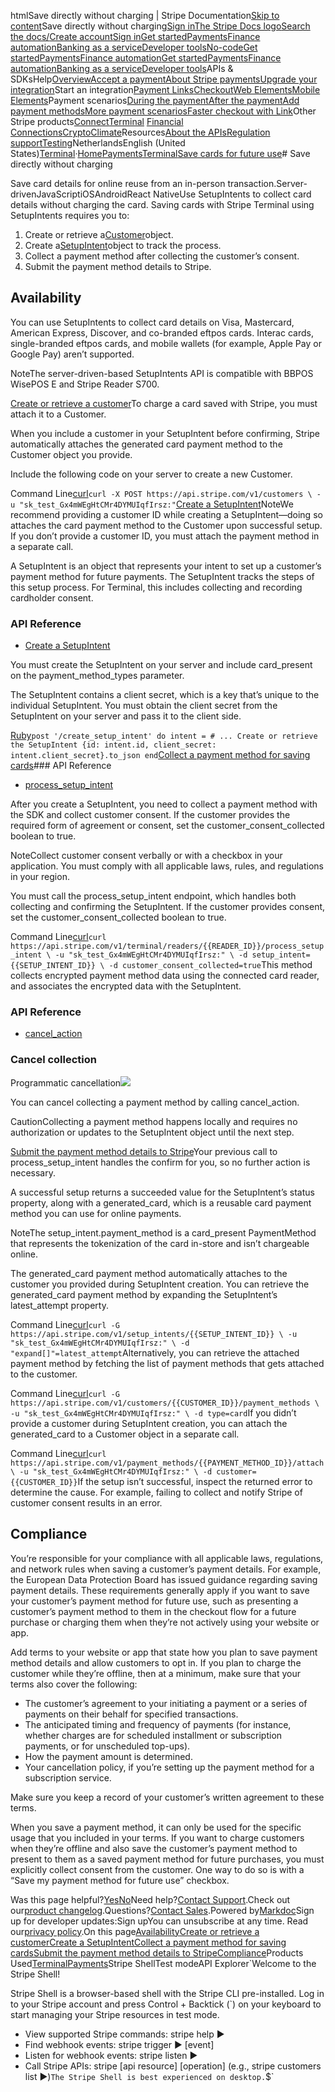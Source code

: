 htmlSave directly without charging | Stripe Documentation[Skip to content](#main-content)Save directly without charging[Sign in](https://dashboard.stripe.com/login?redirect=https%3A%2F%2Fdocs.stripe.com%2Fterminal%2Ffeatures%2Fsaving-cards%2Fsave-cards-directly)[The Stripe Docs logo](/)[Search the docs/](#)[Create account](https://dashboard.stripe.com/register)[Sign in](https://dashboard.stripe.com/login?redirect=https%3A%2F%2Fdocs.stripe.com%2Fterminal%2Ffeatures%2Fsaving-cards%2Fsave-cards-directly)[Get started](/get-started)[Payments](/payments)[Finance automation](/finance-automation)[Banking as a service](/financial-services)[Developer tools](/development)[No-code](/no-code)[Get started](/get-started)[Payments](/payments)[Finance automation](/finance-automation)[](#)[Get started](/get-started)[Payments](/payments)[Finance automation](/finance-automation)[Banking as a service](/financial-services)[Developer tools](/development)[](#)APIs & SDKsHelp[Overview](/docs/payments)[Accept a payment](#)[About Stripe payments](#)[Upgrade your integration](/docs/payments/upgrades)Start an integration[Payment Links](#)[Checkout](#)[Web Elements](#)[Mobile Elements](#)Payment scenarios[During the payment](#)[After the payment](#)[Add payment methods](#)[More payment scenarios](#)[Faster checkout with Link](#)Other Stripe products[Connect](#)[Terminal](#)
[Financial Connections](#)[Crypto](#)[Climate](#)Resources[About the APIs](#)[Regulation support](#)[Testing](/docs/testing)NetherlandsEnglish (United States)[](#)[](#)[Terminal](/terminal)·[Home](/docs)[Payments](/docs/payments)[Terminal](/docs/terminal)[Save cards for future use](/docs/terminal/features/saving-cards/overview)# Save directly without charging

Save card details for online reuse from an in-person transaction.Server-drivenJavaScriptiOSAndroidReact NativeUse SetupIntents to collect card details without charging the card. Saving cards with Stripe Terminal using SetupIntents requires you to:

1. Create or retrieve a[Customer](/api/customers)object.
2. Create a[SetupIntent](/api/setup_intents)object to track the process.
3. Collect a payment method after collecting the customer’s consent.
4. Submit the payment method details to Stripe.

## Availability

You can use SetupIntents to collect card details on Visa, Mastercard, American Express, Discover, and co-branded eftpos cards. Interac cards, single-branded eftpos cards, and mobile wallets (for example, Apple Pay or Google Pay) aren’t supported.

NoteThe server-driven-based SetupIntents API is compatible with BBPOS WisePOS E and Stripe Reader S700.

[Create or retrieve a customer](#create-customer)To charge a card saved with Stripe, you must attach it to a Customer.

When you include a customer in your SetupIntent before confirming, Stripe automatically attaches the generated card payment method to the Customer object you provide.

Include the following code on your server to create a new Customer.

Command Line[curl](#)`curl -X POST https://api.stripe.com/v1/customers \
  -u "sk_test_Gx4mWEgHtCMr4DYMUIqfIrsz:"`[Create a SetupIntent](#create-setupintent)NoteWe recommend providing a customer ID while creating a SetupIntent—doing so attaches the card payment method to the Customer upon successful setup. If you don’t provide a customer ID, you must attach the payment method in a separate call.

A SetupIntent is an object that represents your intent to set up a customer’s payment method for future payments. The SetupIntent tracks the steps of this setup process. For Terminal, this includes collecting and recording cardholder consent.

### API Reference

- [Create a SetupIntent](/api/setup_intents/create)

You must create the SetupIntent on your server and include card_present on the payment_method_types parameter.

The SetupIntent contains a client secret, which is a key that’s unique to the individual SetupIntent. You must obtain the client secret from the SetupIntent on your server and pass it to the client side.

[Ruby](#)`post '/create_setup_intent' do
  intent = # ... Create or retrieve the SetupIntent
  {id: intent.id, client_secret: intent.client_secret}.to_json
end`[Collect a payment method for saving cards](#collect-payment-method)### API Reference

- [process_setup_intent](/api/terminal/readers/process_setup_intent)

After you create a SetupIntent, you need to collect a payment method with the SDK and collect customer consent. If the customer provides the required form of agreement or consent, set the  customer_consent_collected  boolean to true.

NoteCollect customer consent verbally or with a checkbox in your application. You must comply with all applicable laws, rules, and regulations in your region.

You must call the process_setup_intent endpoint, which handles both collecting and confirming the SetupIntent. If the customer provides consent, set the customer_consent_collected boolean to true.

Command Line[curl](#)`curl https://api.stripe.com/v1/terminal/readers/{{READER_ID}}/process_setup_intent \
  -u "sk_test_Gx4mWEgHtCMr4DYMUIqfIrsz:" \
  -d setup_intent={{SETUP_INTENT_ID}} \
  -d customer_consent_collected=true`This method collects encrypted payment method data using the connected card reader, and associates the encrypted data with the SetupIntent.

### API Reference

- [cancel_action](/api/terminal/readers/cancel_action)

### Cancel collection

Programmatic cancellation![](https://b.stripecdn.com/docs-statics-srv/assets/fcc3a1c24df6fcffface6110ca4963de.svg)

You can cancel collecting a payment method by calling cancel_action.

CautionCollecting a payment method happens locally and requires no authorization or updates to the SetupIntent object until the next step.

[Submit the payment method details to Stripe](#submit-payment-method)Your previous call to process_setup_intent handles the confirm for you, so no further action is necessary.

A successful setup returns a succeeded value for the SetupIntent’s status property, along with a generated_card, which is a reusable card payment method you can use for online payments.

NoteThe setup_intent.payment_method is a card_present PaymentMethod that represents the tokenization of the card in-store and isn’t chargeable online.

The generated_card payment method automatically attaches to the customer you provided during SetupIntent creation. You can retrieve the generated_card payment method by expanding the SetupIntent’s latest_attempt property.

Command Line[curl](#)`curl -G https://api.stripe.com/v1/setup_intents/{{SETUP_INTENT_ID}} \
  -u "sk_test_Gx4mWEgHtCMr4DYMUIqfIrsz:" \
  -d "expand[]"=latest_attempt`Alternatively, you can retrieve the attached payment method by fetching the list of payment methods that gets attached to the customer.

Command Line[curl](#)`curl -G https://api.stripe.com/v1/customers/{{CUSTOMER_ID}}/payment_methods \
  -u "sk_test_Gx4mWEgHtCMr4DYMUIqfIrsz:" \
  -d type=card`If you didn’t provide a customer during SetupIntent creation, you can attach the generated_card to a Customer object in a separate call.

Command Line[curl](#)`curl https://api.stripe.com/v1/payment_methods/{{PAYMENT_METHOD_ID}}/attach \
  -u "sk_test_Gx4mWEgHtCMr4DYMUIqfIrsz:" \
  -d customer={{CUSTOMER_ID}}`If the setup isn’t successful, inspect the returned error to determine the cause. For example, failing to collect and notify Stripe of customer consent results in an error.

## Compliance

You’re responsible for your compliance with all applicable laws, regulations, and network rules when saving a customer’s payment details. For example, the European Data Protection Board has issued guidance regarding saving payment details. These requirements generally apply if you want to save your customer’s payment method for future use, such as presenting a customer’s payment method to them in the checkout flow for a future purchase or charging them when they’re not actively using your website or app.

Add terms to your website or app that state how you plan to save payment method details and allow customers to opt in. If you plan to charge the customer while they’re offline, then at a minimum, make sure that your terms also cover the following:

- The customer’s agreement to your initiating a payment or a series of payments on their behalf for specified transactions.
- The anticipated timing and frequency of payments (for instance, whether charges are for scheduled installment or subscription payments, or for unscheduled top-ups).
- How the payment amount is determined.
- Your cancellation policy, if you’re setting up the payment method for a subscription service.

Make sure you keep a record of your customer’s written agreement to these terms.

When you save a payment method, it can only be used for the specific usage that you included in your terms. If you want to charge customers when they’re offline and also save the customer’s payment method to present to them as a saved payment method for future purchases, you must explicitly collect consent from the customer. One way to do so is with a “Save my payment method for future use” checkbox.

Was this page helpful?[Yes](#)[No](#)Need help?[Contact Support](https://support.stripe.com/).Check out our[product changelog](https://stripe.com/blog/changelog).Questions?[Contact Sales](https://stripe.com/contact/sales).Powered by[Markdoc](https://markdoc.dev)Sign up for developer updates:Sign upYou can unsubscribe at any time. Read our[privacy policy](https://stripe.com/privacy).On this page[Availability](#availability)[Create or retrieve a customer](#create-customer)[Create a SetupIntent](#create-setupintent)[Collect a payment method for saving cards](#collect-payment-method)[Submit the payment method details to Stripe](#submit-payment-method)[Compliance](#compliance)Products Used[Terminal](/terminal)[Payments](/payments)Stripe ShellTest modeAPI Explorer[](https://stripe.com/docs/stripe-cli#install)`Welcome to the Stripe Shell!

Stripe Shell is a browser-based shell with the Stripe CLI pre-installed. Log in to your
Stripe account and press Control + Backtick (`) on your keyboard to start managing your Stripe
resources in test mode.

- View supported Stripe commands: stripe help ▶️
- Find webhook events: stripe trigger ▶️ [event]
- Listen for webhook events: stripe listen ▶
- Call Stripe APIs: stripe [api resource] [operation] (e.g., stripe customers list ▶️)`The Stripe Shell is best experienced on desktop.`$`